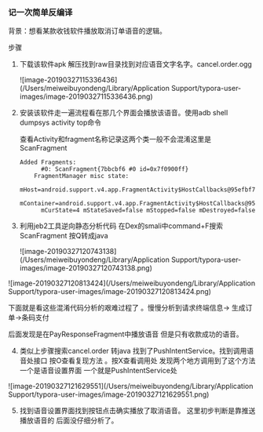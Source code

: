 ### 记一次简单反编译

背景：想看某款收钱软件播放取消订单语音的逻辑。

步骤

1. 下载该软件apk 解压找到raw目录找到对应语音文字名字。cancel.order.ogg

   ![image-20190327115336436](/Users/meiweibuyondeng/Library/Application Support/typora-user-images/image-20190327115336436.png)

2. 安装该软件走一遍流程看在那几个界面会播放该语音。使用adb shell dumpsys activity top命令

   查看Activity和fragment名称记录这两个类一般不会混淆这里是ScanFragment 

   ```shell
   Added Fragments:
         #0: ScanFragment{7bbcbf6 #0 id=0x7f0900ff}
       FragmentManager misc state:
         mHost=android.support.v4.app.FragmentActivity$HostCallbacks@95efbf7
         mContainer=android.support.v4.app.FragmentActivity$HostCallbacks@95efbf7
         mCurState=4 mStateSaved=false mStopped=false mDestroyed=false
   ```

3. 利用jeb2工具逆向静态分析代码  在Dex的smali中command+F搜索ScanFragment 按Q转成java 

    ![image-20190327120743138](/Users/meiweibuyondeng/Library/Application Support/typora-user-images/image-20190327120743138.png)

![image-20190327120813424](/Users/meiweibuyondeng/Library/Application Support/typora-user-images/image-20190327120813424.png)

下面就是看这些混淆代码分析的艰难过程了 。慢慢分析到请求终端信息-> 生成订单->条码支付 

后面发现是在PayResponseFragment中播放语音 但是只有收款成功的语音。



4. 类似上步骤搜索cancel.order  转java  找到了PushIntentService。找到调用语音处接口 按O查看复现方法 。按X查看调用处 发现两个地方调用到了这个方法 一个是语音设置界面 一个就是PushIntentService处

![image-20190327121629551](/Users/meiweibuyondeng/Library/Application Support/typora-user-images/image-20190327121629551.png)

5. 找到语音设置界面找到按钮点击确实播放了取消语音。 这里初步判断是靠推送播放语音的 后面没仔细分析了。
